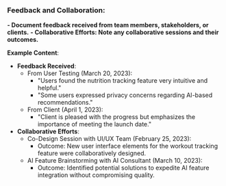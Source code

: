 ### Feedback and Collaboration:
**- Document feedback received from team members, stakeholders, or clients.**
**- Collaborative Efforts: Note any collaborative sessions and their outcomes.**



**Example Content**:
- **Feedback Received**:
    - From User Testing (March 20, 2023):
        - "Users found the nutrition tracking feature very intuitive and helpful."
        - "Some users expressed privacy concerns regarding AI-based recommendations."
    - From Client (April 1, 2023):
        - "Client is pleased with the progress but emphasizes the importance of meeting the launch date."
- **Collaborative Efforts**:
    - Co-Design Session with UI/UX Team (February 25, 2023):
        - Outcome: New user interface elements for the workout tracking feature were collaboratively designed.
    - AI Feature Brainstorming with AI Consultant (March 10, 2023):
        - Outcome: Identified potential solutions to expedite AI feature integration without compromising quality.
